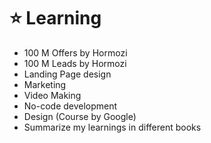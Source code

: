 # ⭐️ Learning
* 100 M Offers by Hormozi
* 100 M Leads by Hormozi
* Landing Page design
* Marketing
* Video Making
* No-code development
* Design (Course by Google)
* Summarize my learnings in different books